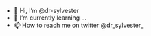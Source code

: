 - 👋 Hi, I’m @dr-sylvester
- 🌱 I’m currently learning ...
- 📫 How to reach me on twitter @dr_sylvester_

<!---
dr-sylvester/dr-sylvester is a ✨ special ✨ repository because its `README.md` (this file) appears on your GitHub profile.
You can click the Preview link to take a look at your changes.
--->
